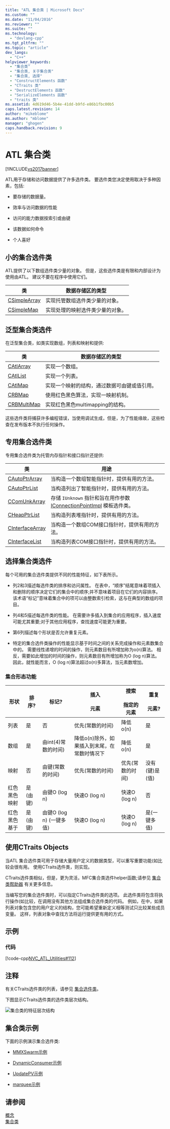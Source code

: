 ```yaml
---
title: "ATL 集合类 | Microsoft Docs"
ms.custom: ""
ms.date: "11/04/2016"
ms.reviewer: ""
ms.suite: ""
ms.technology: 
  - "devlang-cpp"
ms.tgt_pltfrm: ""
ms.topic: "article"
dev_langs: 
  - "C++"
helpviewer_keywords: 
  - "集合类"
  - "集合类, 关于集合类"
  - "集合类, 选择"
  - "ConstructElements 函数"
  - "CTraits 类"
  - "DestructElements 函数"
  - "SerializeElements 函数"
  - "traits 类"
ms.assetid: 4d619d46-5b4e-41dd-b9fd-e86b1fbc00b5
caps.latest.revision: 14
author: "mikeblome"
ms.author: "mblome"
manager: "ghogen"
caps.handback.revision: 9
---
```

# ATL 集合类
[!INCLUDE[vs2017banner](../assembler/inline/includes/vs2017banner.md)]

ATL用于存储和访问数据提供了许多选件类。  要选件类您决定使用取决于多种因素，包括:  
  
-   要存储的数据量。  
  
-   效率与访问数据的性能  
  
-   访问的能力数据按索引或由键  
  
-   该数据如何命令  
  
-   个人喜好  
  
## 小的集合选件类  
 ATL提供了以下数组选件类少量的对象。  但是，这些选件类是有限和内部设计为使用由ATL。  建议不要在程序中使用它们。  
  
|类|数据存储区的类型|  
|-------|--------------|  
|[CSimpleArray](../atl/reference/csimplearray-class.md)|实现托管数组选件类少量的对象。|  
|[CSimpleMap](../atl/reference/csimplemap-class.md)|实现处理的映射选件类少量的对象。|  
  
## 泛型集合类选件  
 在泛型集合类，如类实现数组，列表和映射和提供:  
  
|类|数据存储区的类型|  
|-------|--------------|  
|[CAtlArray](../atl/reference/catlarray-class.md)|实现一个数组。|  
|[CAtlList](../atl/reference/catllist-class.md)|实现一个列表。|  
|[CAtlMap](../atl/reference/catlmap-class.md)|实现一个映射的结构，通过数据可由键或值引用。|  
|[CRBMap](../atl/reference/crbmap-class.md)|使用红色黑色算法，实现一映射机制。|  
|[CRBMultiMap](../atl/reference/crbmultimap-class.md)|实现红色黑色multimapping的结构。|  
  
 这些选件类将捕获许多编程错误，当使用调试生成，但是，为了性能缘故，这些检查在发布版本不执行任何操作。  
  
## 专用集合选件类  
 专用集合选件类为托管内存指针和接口指针还提供:  
  
|类|用途|  
|-------|--------|  
|[CAutoPtrArray](../atl/reference/cautoptrarray-class.md)|当构造一个数组智能指针时，提供有用的方法。|  
|[CAutoPtrList](../atl/reference/cautoptrlist-class.md)|当构造列出了智能指针时，提供有用的方法。|  
|[CComUnkArray](../atl/reference/ccomunkarray-class.md)|存储 `IUnknown` 指针和旨在用作参数 [IConnectionPointImpl](../atl/reference/iconnectionpointimpl-class.md) 模板选件类。|  
|[CHeapPtrList](../atl/reference/cheapptrlist-class.md)|当构造列表堆指针时，提供有用的方法。|  
|[CInterfaceArray](../atl/reference/cinterfacearray-class.md)|当构造一个数组COM接口指针时，提供有用的方法。|  
|[CInterfaceList](../atl/reference/cinterfacelist-class.md)|当构造列表COM接口指针时，提供有用的方法。|  
  
## 选择集合类选件  
 每个可用的集合选件类提供不同的性能特征，如下表所示。  
  
-   列2和3描述每选件类的排序和访问属性。  在表中，“顺序”结尾意味着项插入和删除的顺序决定它们的集合中的顺序;并不意味着项目在它们的内容排序。  该术语“标记”意味着集合中的项可以由整数索引检索，这与在典型的数组的项目。  
  
-   列4和5描述每选件类的性能。  在需要许多插入到集合的应用程序，插入速度可能尤其重要;对于其他应用程序，查找速度可能更为重要。  
  
-   第6列描述每个形状是否允许重复元素。  
  
-   特定的集合选件类操作的性能显示基于时间之间的关系完成操作和元素数集合中的。  需要线性递增的时间的操作，则元素数目有所增加称为o\(n\)算法。  相反，需要如此增加的时间的操作，则元素数目有所增加称为O \(log n\)算法。  因此，就性能而言，O \(log n\)算法超过o\(n\)多算法，当元素数增加。  
  
### 集合形态功能  
  
|形状|排序?|标记?|插入<br /><br /> 元素|搜索<br /><br /> 指定的元素|重复<br /><br /> 元素?|  
|--------|---------|---------|---------------|------------------|----------------|  
|列表|是|否|优先\(常数的时间\)|降低o\(n\)|是|  
|数组|是|由int\(4\)常数的时间\)|降低o\(n\)除外，如果插入到末尾，在常数时情况下|降低o\(n\)|是|  
|映射|否|由键\(常数的时间\)|优先\(常数的时间\)|优先\(常数的时间\)|没有\(键\)是\(值\)|  
|红色黑色映射|是\(由键\)|由键O \(log n\)|快速O \(log n\)|快速O \(log n\)|否|  
|红色黑色基于|是\(由键\)|由键O \(log n\) \(一键多值\)|快速O \(log n\)|快速O \(log n\)|是\(一键多值\)|  
  
## 使用CTraits Objects  
 当ATL 集合选件类可用于存储大量用户定义的数据类型，可以重写重要功能\(如比较会很有用。  使用CTraits选件类，则实现。  
  
 CTraits选件类相似，但是，更为灵活，MFC集合类选件helper函数;请参见 [集合类帮助器](../mfc/reference/collection-class-helpers.md) 有关更多信息。  
  
 当编写您的集合选件类时，可以指定CTraits选件类的选项。  此选件类将包含将执行操作\(如比较，在调用没有其他方法组成集合选件类的代码。  例如，在中，如果列表对象包含您的用户定义的结构，您可能希望重新定义相等测试只比较某些成员变量。  这样，列表对象中查找方法将运行提供更有用的方式。  
  
## 示例  
  
### 代码  
 [!code-cpp[NVC_ATL_Utilities#112](../atl/codesnippet/CPP/atl-collection-classes_1.cpp)]  
  
## 注释  
 有关CTraits选件类的列表，请参见 [集合选件类](../atl/collection-classes.md)。  
  
 下图显示CTraits选件类的选件类层次结构。  
  
 ![集合类的特征层次结构](../atl/media/vctraitscollectionclasseshierarchy.png "vcTraitsCollectionClassesHierarchy")  
  
## 集合类示例  
 下面的示例演示集合选件类:  
  
-   [MMXSwarm示例](../top/visual-cpp-samples.md)  
  
-   [DynamicConsumer示例](../top/visual-cpp-samples.md)  
  
-   [UpdatePV示例](../top/visual-cpp-samples.md)  
  
-   [marquee示例](../top/visual-cpp-samples.md)  
  
## 请参阅  
 [概念](../atl/active-template-library-atl-concepts.md)   
 [集合类](../atl/collection-classes.md)